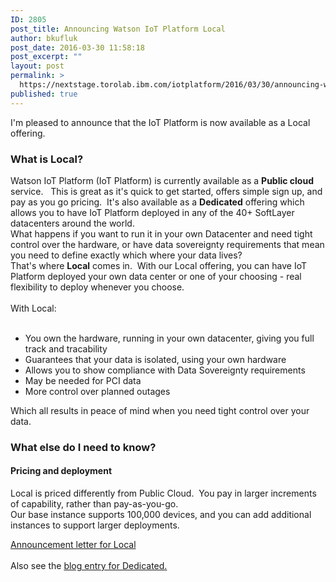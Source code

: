 ```yaml
---
ID: 2805
post_title: Announcing Watson IoT Platform Local
author: bkufluk
post_date: 2016-03-30 11:58:18
post_excerpt: ""
layout: post
permalink: >
  https://nextstage.torolab.ibm.com/iotplatform/2016/03/30/announcing-watson-iot-platform-local/
published: true
---
```

I'm pleased to announce that the IoT Platform is now available as a Local offering.  <br /><h3>What is Local?</h3>Watson IoT Platform (IoT Platform) is currently available as a <strong>Public cloud</strong> service.   This is great as it's quick to get started, offers simple sign up, and pay as you go pricing.  It's also available as a <strong>Dedicated</strong> offering which allows you to have IoT Platform deployed in any of the 40+ SoftLayer datacenters around the world.   <a href="http://www.softlayer.com/data-centers"><br /></a>What happens if you want to run it in your own Datacenter and need tight control over the hardware, or have data sovereignty requirements that mean you need to define exactly which where your data lives?  <br />That's where <strong>Local</strong> comes in.  With our Local offering, you can have IoT Platform deployed your own data center or one of your choosing - real flexibility to deploy whenever you choose.  <a href="http://www.softlayer.com/data-centers"></a><br /><br />With Local: <br /><br /><ul><li>You own the hardware, running in your own datacenter, giving you full track and tracability</li><li>Guarantees that your data is isolated, using your own hardware</li><li>Allows you to show compliance with Data Sovereignty requirements</li><li>May be needed for PCI data</li><li>More control over planned outages</li></ul>Which all results in peace of mind when you need tight control over your data.  <br /><h3>What else do I need to know?</h3><h4>Pricing and deployment</h4>Local is priced differently from Public Cloud.  You pay in larger increments of capability, rather than pay-as-you-go.  <br />Our base instance supports 100,000 devices, and you can add additional instances to support larger deployments.  <br /><p><a target="_blank" href="http://www-01.ibm.com/common/ssi/cgi-bin/ssialias?infotype=AN&subtype=CA&htmlfid=897/ENUS216-160&appname=lenovous&language=en">Announcement letter for Local</a><br /><br />Also see the <a href="https://nextstage.torolab.ibm.com/iotfoundation/blog/2016/01/22/announcing-dedicated/">blog entry for Dedicated.</a></p>